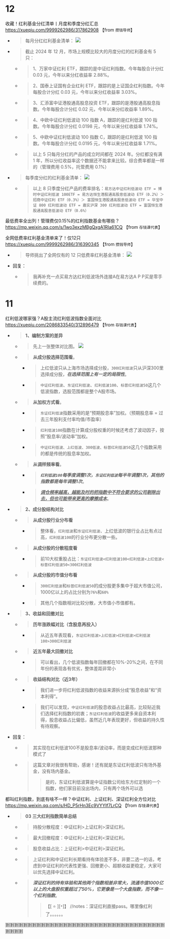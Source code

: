 
# 12

收藏！红利基金分红清单丨月度和季度分红汇总 https://xueqiu.com/9999262986/317862908  【from `攒钱导师`】
- > 每月分红红利基金清单： ![](https://xqimg.imedao.com/193f355c0fdb1d6c3fe668b9.png)
- > 截止 2024 年 12 月，市场上规模比较大的月度分红的红利基金有 5 只：
  * > 1、万家中证红利 ETF，跟踪的是中证红利指数。今年每股合计分红 0.03 元，今年以来分红收益率 2.88%。
  * > 2、国泰上证国有企业红利 ETF，跟踪的是上证国企红利指数。今年每股合计分红 0.03 元，今年以来分红收益率 3.03%。
  * > 3、汇添富中证港股通高股息投资 ETF，跟踪的是港股通高股息指数。今年每股合计分红 0.02 元，今年以来分红收益率 1.89%。
  * > 4、中欧中证红利低波动 100 指数 A，跟踪的是红利低波 100 指数。今年每股合计分红 0.0198 元，今年以来分红收益率 1.74%。
  * > 5、中欧中证红利低波动 100 指数 C，跟踪的是红利低波 100 指数。今年每股合计分红 0.0195 元，今年以来分红收益率 1.71%。
  * > 以上 5 只每月分红的产品的成立时间都在 2024 年。分红都没有满 1 年，所以分红收益率这个数据还不能拿来比较。综合费率都是一样的（管理费用 0.5%，托管费用 0.1%）
- > 每季度分红的红利基金清单： ![](https://xqimg.imedao.com/193f355c5cab1d6d3fe1a694.png)
  * > 以上 8 只季度分红产品的费率排名：`易方达中证红利低波动 ETF = 博时中证红利低波 100ETF = 易方达恒生港股通高股息低波动 ETF（0.2%）＞ 招商中证红利 ETF（0.3%）＞ 富国恒生港股通高股息低波动 ETF = 华宝中证 800 红利低波动 ETF = 嘉实沪深 300 红利低波动 ETF = 富国恒生港股通高股息低波动 ETF（0.6%）`

最低费率全出列！管理费仅0.15%的红利指数基金有哪些？ https://mp.weixin.qq.com/s/1wo3exzMBgQxgA1RIa61CQ  【from `存钱课代表`】

全网低费率红利基金清单来了！仅12只 https://xueqiu.com/9999262986/316390345  【from `攒钱导师`】
- > 导师挑出了全网仅有的 12 只低费率红利基金清单： ![](https://xqimg.imedao.com/193b58cce7aa673c3fdfd721.png)
- 回复：
  * > 我再补充一点买易方达红利低波场外连接A在易方达A P P买是零手续费的。

# 11

红利低波哪家强？A股主流红利低波指数全面对比 https://xueqiu.com/2086833540/312896479  【from `存钱课代表`】
- > **1、编制方案的差异**
  * > 先上一张整体对比图。 ![](https://xqimg.imedao.com/1932e16f5508be9c3fdec92a.png)
  * > **从成分股选择范围看**。
    + > 上红低波只从上海市场选择成分股，`300红利低波`只从沪深300里选择成分股，***在选择范围上有一定的局限性***。
    + > `中证红利低波`、`东证红利低波`、`红利低波100`、`标普红利低波50`这几个低波指数，选股范围都是整个A股市场。
  * > **从加权方式看**。
    + > `东证红利低波`指数采用的是“预期股息率”加权。（预期股息率 = 过去三年股利支付率均值/市盈率）
    + > `红利低波100`指数在计算成分股权重的时候还考虑了波动因子，按照“股息率/波动率”加权。
    + > `中证红利低波、上红低波、300低波、标普红利低波50`这几个指数采用的都是传统的股息率加权。
  * > **从调样频率看**。
    + > ***`红利低波100`每季度调整1次，`东证红利低波`每半年调整1次，其他的指数都是每年调整1次***。
    + > ***<ins>调仓频率越高，越能及时的把指数中不符合要求的公司剔除出去，但也可能带来更高的摩擦成本</ins>***。
- > **2、成分股结构对比**
  * > **从成分股行业分布看**
    + > 整体看，`红利低波`和`东证红利低波`、上红低波的银行业占比有点过高，`红利低波100`的行业分布更分散一些。
  * > **从成分股的分散程度看**  
    + > 前10大权重股占比：`东证红利低波<红利低波100<红利低波<上红低波<标普红利低波50<300红利低波`
  * > **从成分股的市值分布看**  
    + > `300红利低波`和`标普红利低波50`的成分股更多集中于超大市值公司，1000亿以上的占比分别为`76%`和`60%`
    + > 其他几个指数相对比较分散，大市值小市值都有。
- > **3、收益和回撤对比**
  * > **历年涨跌幅对比（含股息再投入）**
    + > 从近五年表现看，`东证红利低波>上红低波>红利低波>红利低波100>300红利低波`
  * > **近五年最大回撤对比**
    + > 可以看出，几个低波指数每年回撤都在10%-20%之间，在不同年份的表现各有优劣，整体差距非常小
  * > **收益结构对比（近3年）**
    + > 我们进一步将红利低波指数的收益来源拆分成“股息收益”和“资本利得”。
    + > 我们可以发现，`中证红利低波`的股息收益占比最高，比较贴近我们选择红利指数的初衷；`东证红利低波`的收益更多来自资本利得，股息收益占比偏低，虽然近几年表现更好，但收益的持久性有待观察。
- 回复：
  * > 其实现在红利低波100不是股息率/波动率，而是变成红利低波那种模式了
  * > 这篇文章对我很有帮助，感谢！还有就是东证红利低波只有场外基金，没有场内基金。
    >> 是的，东证红利低波算是中证指数公司给东方红定制的一个指数，他们家目前没出场内，只有两个场外可以选

都叫红利指数，到底有啥不一样？中证红利、上证红利、深证红利全方位对比 https://mp.weixin.qq.com/s/HD_P5rHn3Ec9VYYIf7LrCQ  【from `存钱课代表`】
- > **03 三大红利指数简单总结**
  * > 持股分散程度：中证红利>上证红利>深证红利。
  * > 最大回撤程度：中证红利<上证红利<深证红利。
  * > 股息收益占比：上证红利>中证红利>深证红利。
  * > 上证红利和中证红利长期看持有体验差不多，非要二选一的话，考虑到中证红利的代表性更强、回撤更小、超额收益更稳定，大家可以优先选择中证红利。
  * > ***深证红利的持有体验和其他两个指数相差非常大，流通市值1000亿以上的大盘股权重超过了50%，它更像是一个大盘指数，而不像一个红利指数***。
    >> 【[ :star: ][`*`]】 //notes：深证红利直接pass。哪里像红利了。。。。。。

:u5272::u5272::u5272::u5272::u5272::u5272::u5272::u5272::u5272::u5272::u5272::u5272::u5272::u5272::u5272::u5272::u5272::u5272::u5272::u5272::u5272::u5272::u5272::u5272::u5272::u5272::u5272::u5272::u5272::u5272::u5272::u5272::u5272::u5272::u5272::u5272::u5272::u5272::u5272::u5272:
